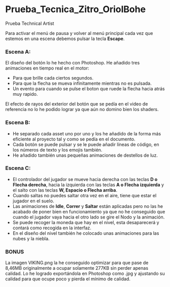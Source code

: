 # Prueba_Tecnica_Zitro_OriolBohe
Prueba Technical Artist

Para activar el menú de pausa y volver al menú principal cada vez que estemos en una escena debemos pulsar la tecla <b>Escape</b>.
### <b>Escena A:</b>

 El diseño del botón lo he hecho con Photoshop. 
He añadido tres animaciones en tiempo real en el motor: 
- Para que brille cada ciertos segundos.
- Para que la flecha se mueva infinitamente mientras no es pulsada.
- Un evento para cuando se pulse el boton que ruede la flecha hacia atrás muy rapido.

El efecto de rayos del exterior del botón que se pedía en el video de referencia no lo he podido lograr ya que aún no domino bien los shaders.


### <b>Escena B:</b>

- He separado cada asset uno por uno y los he añadido de la forma más eficiente al proyecto tal y como se pedía en el documento.
- Cada botón se puede pulsar y se le puede añadir líneas de código, en los números de texto y los emojis también.
- He añadido también unas pequeñas animaciones de destellos de luz.

### <b>Escena C:</b>

- El controlador del jugador se mueve hacia derecha con las teclas <b>D o Flecha derecha</b>, hacia la izquierda con las teclas <b>A o Flecha izquierda</b> y el salto con las teclas <b>W, Espacio o Flecha arriba</b>.
- Cuando saltas no puedes saltar otra vez en el aire, tiene que estar el jugador en el suelo.
- Las animaciones de <b>Idle</b>, <b>Correr</b> y <b>Saltar</b> están aplicadas pero no las he acabado de poner bien en funcionamiento ya que no he conseguido que cuando el jugador vaya hacia el otro lado se gire el Nodo y la animación.
- Se puede recoger la moneda que hay en el nivel, esta desaparecerá y contará como recogida en la interfaz.
- En el diseño del nivel también he colocado unas animaciones para las nubes y la niebla.

### <b>BONUS</b>
La imagen VIKING.png la he conseguido optimizar para que pase de 8,46MB originalmente a ocupar solamente 277KB sin perder apenas calidad.
Lo he logrado exportándola en Photoshop como .jpg y ajustando su calidad para que ocupe poco y pierda el mínimo de calidad.


